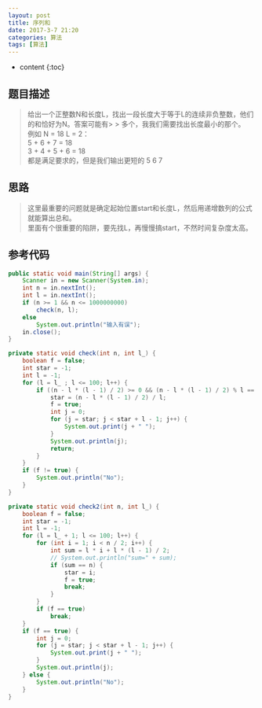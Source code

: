 ```yaml
---
layout: post
title: 序列和
date: 2017-3-7 21:20
categories: 算法
tags: [算法]
---
```

* content
{:toc}
## 题目描述
> 给出一个正整数N和长度L，找出一段长度大于等于L的连续非负整数，他们的和恰好为N。答案可能有> > 多个，我我们需要找出长度最小的那个。<br>
> 例如 N = 18 L = 2：<br>
> 5 + 6 + 7 = 18 <br>
> 3 + 4 + 5 + 6 = 18<br>
> 都是满足要求的，但是我们输出更短的 5 6 7<br>

## 思路
> 这里最重要的问题就是确定起始位置start和长度L，然后用递增数列的公式就能算出总和。<br>
> 里面有个很重要的陷阱，要先找L，再慢慢搞start，不然时间复杂度太高。

## 参考代码
```java
public static void main(String[] args) {
	Scanner in = new Scanner(System.in);
	int n = in.nextInt();
	int l = in.nextInt();
	if (n >= 1 && n <= 1000000000)
		check(n, l);
	else
		System.out.println("输入有误");
	in.close();
}

private static void check(int n, int l_) {
	boolean f = false;
	int star = -1;
	int l = -1;
	for (l = l_ ; l <= 100; l++) {
		if ((n - l * (l - 1) / 2) >= 0 && (n - l * (l - 1) / 2) % l == 0) {
			star = (n - l * (l - 1) / 2) / l;
			f = true;
			int j = 0;
			for (j = star; j < star + l - 1; j++) {
				System.out.print(j + " ");
			}
			System.out.println(j);
			return;
		}
	}
	if (f != true) {
		System.out.println("No");
	}
}

private static void check2(int n, int l_) {
	boolean f = false;
	int star = -1;
	int l = -1;
	for (l = l_ + 1; l <= 100; l++) {
		for (int i = 1; i < n / 2; i++) {
			int sum = l * i + l * (l - 1) / 2;
			// System.out.println("sum=" + sum);
			if (sum == n) {
				star = i;
				f = true;
				break;
			}
		}
		if (f == true)
			break;
	}
	if (f == true) {
		int j = 0;
		for (j = star; j < star + l - 1; j++) {
			System.out.print(j + " ");
		}
		System.out.println(j);
	} else {
		System.out.println("No");
	}
}
```